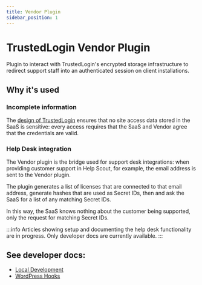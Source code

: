 ```yaml
---
title: Vendor Plugin
sidebar_position: 1
---
```

# TrustedLogin Vendor Plugin

Plugin to interact with TrustedLogin's encrypted storage infrastructure to redirect support staff into an authenticated session on client installations.

## Why it's used

### Incomplete information

The [design of TrustedLogin](/flows) ensures that no site access data stored in the SaaS is sensitive: every access requires that the SaaS and Vendor agree that the credentials are valid.

### Help Desk integration

The Vendor plugin is the bridge used for support desk integrations: when providing customer support in Help Scout, for example, the email address is sent to the Vendor plugin.

The plugin generates a list of licenses that are connected to that email address, generate hashes that are used as Secret IDs, then and ask the SaaS for a list of any matching Secret IDs.

In this way, the SaaS knows nothing about the customer being supported, only the request for matching Secret IDs.

:::info
Articles showing setup and documenting the help desk functionality are in progress. Only developer docs are currently available.
:::

## See developer docs:

- [Local Development](./development)
- [WordPress Hooks](./hooks)